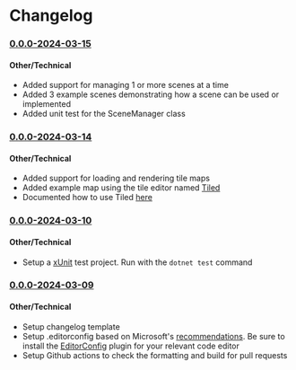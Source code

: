 # Changelog

<!-- Release Template

### <major>.<minor>.<bugfix>-<yyyy>-<mm>-<dd>

#### Features
-

#### Changes
<!-- Note: If it is not a new feature but also not a bug fix add this section. ->
-

#### Bug Fixes
<!-- Note: Describe the problem not the solution. People will search the problem not solution. ->
-

#### Other/Technical
<!-- Note: Describe changes that do not effect the end user but may effect developers. ->
-

-->

### [0.0.0-2024-03-15](https://github.com/maxdevos49/gate-adventures/pull/5)

#### Other/Technical
- Added support for managing 1 or more scenes at a time
- Added 3 example scenes demonstrating how a scene can be used or implemented
- Added unit test for the SceneManager class

### [0.0.0-2024-03-14](https://github.com/maxdevos49/gate-adventures/pull/4)

#### Other/Technical
- Added support for loading and rendering tile maps
- Added example map using the tile editor named [Tiled](https://www.mapeditor.org/)
- Documented how to use Tiled [here](./Tiled/README.md)

### [0.0.0-2024-03-10](https://github.com/maxdevos49/gate-adventures/pull/3)

#### Other/Technical
- Setup a [xUnit](https://xunit.net/) test project. Run with the `dotnet test` command

### [0.0.0-2024-03-09](https://github.com/maxdevos49/gate-adventures/pull/2)

#### Other/Technical
- Setup changelog template
- Setup .editorconfig based on Microsoft's [recommendations](https://github.com/dotnet/docs/blob/main/.editorconfig). Be sure to install the [EditorConfig](https://editorconfig.org/) plugin for your relevant code editor
- Setup Github actions to check the formatting and build for pull requests  
